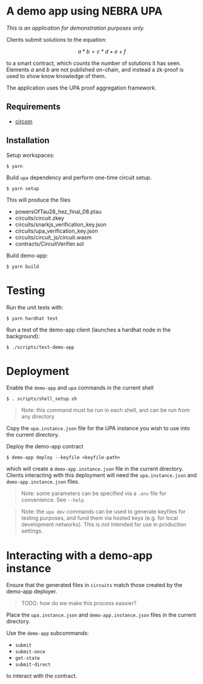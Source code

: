 # A demo app using NEBRA UPA

*This is an application for demonstration purposes only.*

Clients submit solutions to the equation:

  $$a * b = c * d + e + f$$

to a smart contract, which counts the number of solutions it has seen.
Elements $a$ and $b$ are not published on-chain, and instead a zk-proof is
used to show know knowledge of them.

The application uses the UPA proof aggregation framework.

## Requirements

- [circom](https://docs.circom.io/getting-started/installation/)

## Installation

Setup workspaces:
```console
$ yarn
```

Build `upa` dependency and perform one-time circuit setup.
```console
$ yarn setup
```
This will produce the files
- powersOfTau28_hez_final_08.ptau
- circuits/circuit.zkey
- circuits/snarkjs_verification_key.json
- circuits/upa_verification_key.json
- circuits/circuit_js/circuit.wasm
- contracts/CircuitVerifier.sol

Build demo-app:
```console
$ yarn build
```

# Testing

Run the unit tests with:
```console
$ yarn hardhat test
```

Run a test of the demo-app client (launches a hardhat node in the
background):
```console
$ ./scripts/test-demo-app
```

# Deployment

Enable the `demo-app` and `upa` commands in the current shell

```console
$ . scripts/shell_setup.sh
```

> Note: this command must be run in each shell, and can be run from any directory

Copy the `upa.instance.json` file for the UPA instance you wish to use into the
current directory.

Deploy the demo-app contract

```console
$ demo-app deploy --keyfile <keyfile-path>
```

which will create a `demo-app.instance.json` file in the current directory.
Clients interacting with this deployment will need the `upa.instance.json` and
`demo-app.instance.json` files.

> Note: some parameters can be specified via a `.env` file for convenience.  See `--help`.

> Note: the `upa dev` commands can be used to generate keyfiles for testing
> purposes, and fund them via hosted keys (e.g. for local development
> networks).
> This is *not* intended for use in production settings.

# Interacting with a demo-app instance

Ensure that the generated files in `circuits` match those created by the demo-app deployer.
> TODO: how do we make this process eaasier?

Place the `upa.instance.json` and `demo-app.instance.json` files in the current
directory.

Use the `demo-app` subcommands:
- `submit`
- `submit-once`
- `get-state`
- `submit-direct`

to interact with the contract.
